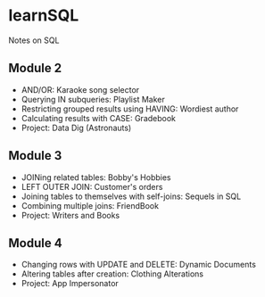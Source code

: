 # learnSQL
Notes on SQL

## Module 2
- AND/OR: Karaoke song selector
- Querying IN subqueries: Playlist Maker
- Restricting grouped results using HAVING: Wordiest author
- Calculating results with CASE: Gradebook
- Project: Data Dig (Astronauts)

## Module 3 

- JOINing related tables: Bobby's Hobbies
- LEFT OUTER JOIN: Customer's orders
- Joining tables to themselves with self-joins: Sequels in SQL
- Combining multiple joins: FriendBook
- Project: Writers and Books

## Module 4

- Changing rows with UPDATE and DELETE: Dynamic Documents
- Altering tables after creation: Clothing Alterations
- Project: App Impersonator
